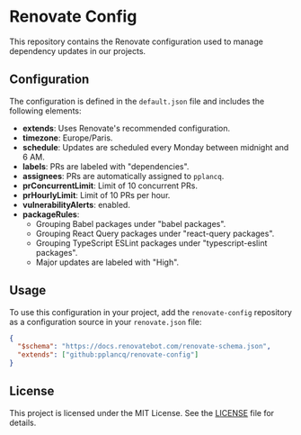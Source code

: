 # Renovate Config

This repository contains the Renovate configuration used to manage dependency updates in our projects.

## Configuration

The configuration is defined in the `default.json` file and includes the following elements:

- **extends**: Uses Renovate's recommended configuration.
- **timezone**: Europe/Paris.
- **schedule**: Updates are scheduled every Monday between midnight and 6 AM.
- **labels**: PRs are labeled with "dependencies".
- **assignees**: PRs are automatically assigned to `pplancq`.
- **prConcurrentLimit**: Limit of 10 concurrent PRs.
- **prHourlyLimit**: Limit of 10 PRs per hour.
- **vulnerabilityAlerts**: enabled.
- **packageRules**:
  - Grouping Babel packages under "babel packages".
  - Grouping React Query packages under "react-query packages".
  - Grouping TypeScript ESLint packages under "typescript-eslint packages".
  - Major updates are labeled with "High".

## Usage

To use this configuration in your project, add the `renovate-config` repository as a configuration source in your `renovate.json` file:

```json
{
  "$schema": "https://docs.renovatebot.com/renovate-schema.json",
  "extends": ["github:pplancq/renovate-config"]
}
```

## License

This project is licensed under the MIT License. See the [LICENSE](LICENSE) file for details.
